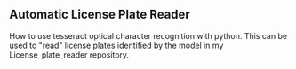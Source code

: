 ## Automatic License Plate Reader
How to use tesseract optical character recognition with python. This can be used to "read" license plates identified by the model in my License_plate_reader repository.
